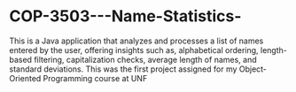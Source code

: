 # COP-3503---Name-Statistics-
This is a Java application that analyzes and processes a list of names entered by the user, offering insights such as, alphabetical ordering, length-based filtering, capitalization checks, average length of names, and standard deviations. This was the first project assigned for my Object-Oriented Programming course at UNF
